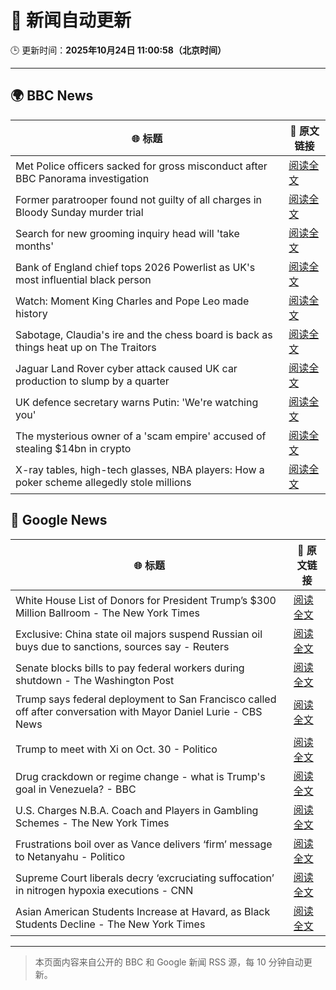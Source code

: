 # 🧠 新闻自动更新

🕒 更新时间：**2025年10月24日 11:00:58（北京时间）**

---

## 🌍 BBC News

| 🌐 标题 | 🔗 原文链接 |
|--------|-------------|
| Met Police officers sacked for gross misconduct after BBC Panorama investigation | [阅读全文](https://www.bbc.com/news/articles/cy0kynx59v0o?at_medium=RSS&at_campaign=rss) |
| Former paratrooper found not guilty of all charges in Bloody Sunday murder trial | [阅读全文](https://www.bbc.com/news/articles/c993nlken18o?at_medium=RSS&at_campaign=rss) |
| Search for new grooming inquiry head will 'take months' | [阅读全文](https://www.bbc.com/news/articles/cvgwnqeq5z0o?at_medium=RSS&at_campaign=rss) |
| Bank of England chief tops 2026 Powerlist as UK's most influential black person | [阅读全文](https://www.bbc.com/news/articles/cwy7gn1979go?at_medium=RSS&at_campaign=rss) |
| Watch: Moment King Charles and Pope Leo made history | [阅读全文](https://www.bbc.com/news/videos/ce864gnlld3o?at_medium=RSS&at_campaign=rss) |
| Sabotage, Claudia's ire and the chess board is back as things heat up on The Traitors | [阅读全文](https://www.bbc.com/news/articles/c1m3epre5d9o?at_medium=RSS&at_campaign=rss) |
| Jaguar Land Rover cyber attack caused UK car production to slump by a quarter | [阅读全文](https://www.bbc.com/news/articles/cvgmp1prnv0o?at_medium=RSS&at_campaign=rss) |
| UK defence secretary warns Putin: 'We're watching you' | [阅读全文](https://www.bbc.com/news/articles/cj0ezm8z1d2o?at_medium=RSS&at_campaign=rss) |
| The mysterious owner of a 'scam empire' accused of stealing $14bn in crypto | [阅读全文](https://www.bbc.com/news/articles/c70jz8e00g1o?at_medium=RSS&at_campaign=rss) |
| X-ray tables, high-tech glasses, NBA players: How a poker scheme allegedly stole millions | [阅读全文](https://www.bbc.com/news/articles/cz6nd9wnzn6o?at_medium=RSS&at_campaign=rss) |

## 📰 Google News

| 🌐 标题 | 🔗 原文链接 |
|--------|-------------|
| White House List of Donors for President Trump’s $300 Million Ballroom - The New York Times | [阅读全文](https://news.google.com/rss/articles/CBMihAFBVV95cUxPQ0hsSzhuajJRdFVib0RzV3ZzdFl4Q2Fubm9kc3czU1R1OWxnVjJqS200R2xSVTV4V2ZxQVJZRFhfRGxpR2xRN1RjcG1HbFJyaHkzN1IzLVdfd0NZZ1JPUlFvUmpXYUdKQzJ4S0wyUExLS0VybjIwZEw3REJNZTNCOWZPQUg?oc=5) |
| Exclusive: China state oil majors suspend Russian oil buys due to sanctions, sources say - Reuters | [阅读全文](https://news.google.com/rss/articles/CBMiwwFBVV95cUxOekNaamlpYTg4Y2I0TFBFbWlpV2RvQ3FiRnRuOVRWRUozenRha1IwODZ0eGVXZ2JmZUtsT0RPV191ZVdTZ1BfdzFMd3BtVi1hcEtyT3JndXlVT1llNlVhZ1d6Yk9SOW5OM3k4aHBmTUxSTVNuR1djNDlveURDM0FyWGVTd2x3WXdCdmZQdnBiMmUyN0pkVmg1S0U0WFh2QzIxOXUzOTZHWkw4Z2lKWXVYQjdIVGlvMUpRSmpPRjRyWHNuRXc?oc=5) |
| Senate blocks bills to pay federal workers during shutdown - The Washington Post | [阅读全文](https://news.google.com/rss/articles/CBMiqwFBVV95cUxOMXJMRGdrY0tQdERVZDVzdWYzaUF2eG1XelJFcU1Pd1ZsQzR5NV92ak1LcmQtY2xHdW5uZXU0cmNpa1FlOC01cEY4cFBDVi1Qc3Y2Mmk5cjhlUl9ibDA0RjJHT1BWWDFsZkFyV0syNE13aHhhanVpNWxlMlVnZGlRZ2tMem1pNnJqMUNFRmwyQXpWMy1DVjBtUVBEcmhzSTg2Q3ExYzg0MXdJTXc?oc=5) |
| Trump says federal deployment to San Francisco called off after conversation with Mayor Daniel Lurie - CBS News | [阅读全文](https://news.google.com/rss/articles/CBMiyAFBVV95cUxPRTREcC1OZDdfV1NXaXc3clJ1ZkJTc1R0TmdXcWR1SVJwbFVYZFV5aEk1eklrR2h0N0dSVTFvcFpXcFl0TW1HY3RILVNNN0F5b1FFNW5yUk5jbXNndWlRZWJZcUlXSlBxVlBRY1NlMDZIQWFiSkhJaTF6WG52T05ycExsU2NJcG1fN3V2QWpHT3J4NC1zMXV0VHZ5cFJNMlZXS1B4dDgyMHdWcHl4Ym5YR0xGNXB0UmVjYkx1VU1JeS1lbVVUSkpzZQ?oc=5) |
| Trump to meet with Xi on Oct. 30 - Politico | [阅读全文](https://news.google.com/rss/articles/CBMihwFBVV95cUxQTEVaRURFN0hISld3a2wzSHpZLXFPZkh5VHFCLVpDR04tVk1XTW9JS2lial84UjFfWHRRMHc2NEpZNnhuZjlSaFBpUjRRVGdCZ2tsVjdjZnBJM1JQNDNfVXUzdC1uOG5kYjJsUkNhcmNTZ253MzVTUFhJMXNrUkFaY2tIeWRralk?oc=5) |
| Drug crackdown or regime change - what is Trump's goal in Venezuela? - BBC | [阅读全文](https://news.google.com/rss/articles/CBMiWkFVX3lxTE5mLWR4ZnpMM3M0TnEzLWc4YThySTZ6ZXRKdEljdmx3ZllObTE2d08tLW9qelB0VlBHZ2xWQUZPVEFBUUhtbFpBSGhiaHdqV3IzS3E0dWN2WlJJQdIBX0FVX3lxTE5IbzRzWk5GLWxabWk2ZUU4RVZ1WC1IbjJ4bmFjU2FfbzhBdkhxLWJYMHlkdF9zd2NXMTQwa1BVQlhRYkI0OG9RUUJwUVkwQ3IyOTRxNWMyV3RoOFNwZThz?oc=5) |
| U.S. Charges N.B.A. Coach and Players in Gambling Schemes - The New York Times | [阅读全文](https://news.google.com/rss/articles/CBMigwFBVV95cUxQVlNJY1F2TFN2V0VRVC1MM3JUUk94Yi1kVTFsTXFkS0p2azhDbEJGNU93VEhBNlZUT29yTU84T0RkbkhkS0Fmd1RDZzlMdURsUXk0OWtpdHZtSjIwYWNuZUdYd3dMSmZnTEcxTWgyXzJjVVF4WllqVW9HVFZPcUhlTTFFQQ?oc=5) |
| Frustrations boil over as Vance delivers ‘firm’ message to Netanyahu - Politico | [阅读全文](https://news.google.com/rss/articles/CBMitwFBVV95cUxOX1hYOEU5WHBZMHd6VzJJdDl0SzlrWDdEZGxpUmdZRzhBRGdRS3pjWU0zOUt6N1Rmbm1acWM0RWxnLWd1ZW1vQjcyb2xiLWh1X3V2U09ZOEY0VVV1Ylc3OUFCR21qelJCdGtEOHFRcnV0bWVLRlQ5QjdpQkFqbWRZUkp5N1VILXgxQ1FheW1FdGdBTzMwaFZyODVtYnhELXEyeVdERnQ4TmZCRTNJTll6bnlLU0RHbDQ?oc=5) |
| Supreme Court liberals decry ‘excruciating suffocation’ in nitrogen hypoxia executions - CNN | [阅读全文](https://news.google.com/rss/articles/CBMilAFBVV95cUxQWWtBeU9FOUs4OHFCZkJJS1B5d1JZV2UyZmcwX0F1M2VMQmlldlAwYy1GWHNuY2RFTlhxdmwyNVRBVTJXWjRxV3RscXlyVVV2Y1lzWUUwVVFWeXRZNXpjbTk3NVFWclRFR3gwSXBTMDNhUWZBSmdDMjVaWnBXTVI5bjdWV29xWGU3ZnBqUlVfdEhoTDZo?oc=5) |
| Asian American Students Increase at Havard, as Black Students Decline - The New York Times | [阅读全文](https://news.google.com/rss/articles/CBMimgFBVV95cUxOQlFkczA1bXFKYzAxYk0teFNHSHBSUm1KWjZJVGNlUHEzT294UEVOc3hoN3N0VmlLU1lYdjRaQmZjUldCa3pPaG10Y015ZGNzNHJWSUxTNXJMNTVBbjV5b2tiaTRCSVVHUDE4Q2FCQ2lZQzNZY1c5R3BZdTNZT2RVeWlaampwc01UY3FWb3Rzd2JCeXZEOXMybTBR?oc=5) |

---
> 本页面内容来自公开的 BBC 和 Google 新闻 RSS 源，每 10 分钟自动更新。